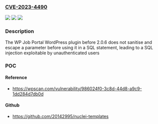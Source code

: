 ### [CVE-2023-4490](https://cve.mitre.org/cgi-bin/cvename.cgi?name=CVE-2023-4490)
![](https://img.shields.io/static/v1?label=Product&message=WP%20Job%20Portal&color=blue)
![](https://img.shields.io/static/v1?label=Version&message=0%3C%202.0.6%20&color=brighgreen)
![](https://img.shields.io/static/v1?label=Vulnerability&message=CWE-89%20SQL%20Injection&color=brighgreen)

### Description

The WP Job Portal WordPress plugin before 2.0.6 does not sanitise and escape a parameter before using it in a SQL statement, leading to a SQL injection exploitable by unauthenticated users

### POC

#### Reference
- https://wpscan.com/vulnerability/986024f0-3c8d-44d8-a9c9-1dd284d7db0d

#### Github
- https://github.com/20142995/nuclei-templates

